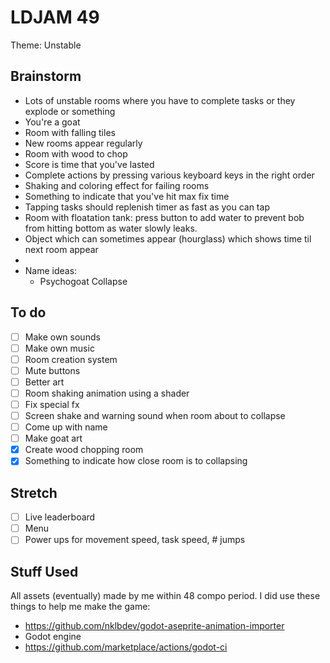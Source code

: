 # LDJAM 49
Theme: Unstable

## Brainstorm
- Lots of unstable rooms where you have to complete tasks or they explode or something
- You're a goat
- Room with falling tiles
- New rooms appear regularly
- Room with wood to chop
- Score is time that you've lasted
- Complete actions by pressing various keyboard keys in the right order
- Shaking and coloring effect for failing rooms
- Something to indicate that you've hit max fix time
- Tapping tasks should replenish timer as fast as you can tap
- Room with floatation tank: press button to add water to prevent bob from hitting bottom as water slowly leaks.
- Object which can sometimes appear (hourglass) which shows time til next room appear
- 
- Name ideas:
  - Psychogoat Collapse

## To do
- [ ] Make own sounds
- [ ] Make own music
- [ ] Room creation system
- [ ] Mute buttons
- [ ] Better art
- [ ] Room shaking animation using a shader
- [ ] Fix special fx
- [ ] Screen shake and warning sound when room about to collapse
- [ ] Come up with name
- [ ] Make goat art
- [x] Create wood chopping room
- [x] Something to indicate how close room is to collapsing

## Stretch
- [ ] Live leaderboard
- [ ] Menu
- [ ] Power ups for movement speed, task speed, # jumps

## Stuff Used
All assets (eventually) made by me within 48 compo period. I did use these things to help me make the game:
- https://github.com/nklbdev/godot-aseprite-animation-importer
- Godot engine
- https://github.com/marketplace/actions/godot-ci